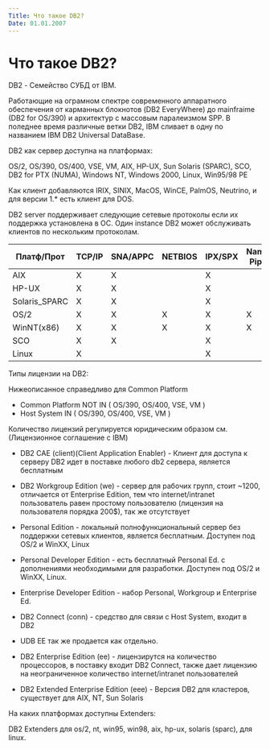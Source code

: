 ```yaml
---
Title: Что такое DB2?
Date: 01.01.2007
---
```



Что такое DB2?
==============

DB2 - Семейство СУБД  от IBM.

Работающие на ограмном спектре современного аппаратного обеспечения
от карманных блокнотов (DB2 EveryWhere) до mainfraime (DB2 for OS/390) и
архитектур с массовым паралеизмом SPP. В поледнее время различные ветки
DB2, IBM сливает в одну по названием IBM DB2 Universal DataBase.

DB2 как сервер доступна на платформах:

OS/2, OS/390, OS/400, VSE, VM,
AIX, HP-UX, Sun Solaris (SPARC), SCO, DB2 for PTX (NUMA),
Windows NT, Windows 2000, Linux, Win95/98 PE

Как клиент добавляются IRIX, SINIX, MacOS, WinCE, PalmOS, Neutrino,
и для версии 1.* есть клиент для DOS.

DB2 server поддерживает следующие сетевые протоколы
если их поддержка установлена в ОС. Один instance DB2
может обслуживать клиентов по нескольким протоколам.

|Платф/Прот    | TCP/IP  | SNA/APPC | NETBIOS | IPX/SPX | Named Pipes |
|--------------|---------|----------|---------|---------|-------------|
|AIX           |     X   |     X    |         |    X    |             |
|HP-UX         |     X   |     X    |         |    X    |             |
|Solaris_SPARC |     X   |     X    |         |    X    |             |
|OS/2          |     X   |     X    |    X    |    X    |       X     |
|WinNT(x86)    |     X   |     X    |    X    |    X    |       X     |
|SCO           |     X   |     X    |         |    X    |             |
|Linux         |     X   |          |         |    X    |             |

Типы лицензии на DB2:

Нижеописанное справедливо для Сommon Platform

- Common Platform NOT IN ( OS/390, OS/400, VSE, VM )
- Host System IN ( OS/390, OS/400, VSE, VM )

Количество лицензий регулируется юридическим
образом см. (Лицензионное соглашение с IBM)

- DB2 CAE (client)(Client Application Enabler) - Клиент для доступа к
серверу DB2 идет в поставке любого db2 сервера,
является бесплатным

- DB2 Workgroup Edition (we) - cервер для рабочих групп, стоит ~1200,
отличается от Enterprise Edition, тем что internet/intranet пользователь
равен простому пользователю (лицензия на пользователя порядка
200$), так же отсутствует

- Personal Edition - локальный полнофункциональный сервер без
поддержки сетевых клиентов, является бесплатным. Доступен
под OS/2 и WinXX, Linux

- Personal Developer Edition - есть бесплатный Personal Ed. с
дополнениями необходимыми для разработки.
Доступен под OS/2 и WinXX, Linux.

- Enterprise Developer Edition - набор Personal, Workgroup и Enterprise Ed.

- DB2 Connect (conn) - cредство для связи с Host  System, входит в DB2

- UDB EE так же продается как отдельно.

- DB2 Enterprise Edition (ee) - лицензирутся на количество процессоров, в
поставку входит DB2 Connect, также дает лицензию на неограниченное
количество internet/intranet пользователей

- DB2 Extended Enterprise Edition (eee) - Версия DB2 для кластеров,
существует для AIX, NT, Sun Solaris

На каких платформах доступны Extenders:

DB2 Extenders для os/2, nt, win95, win98, aix, hp-ux, solaris (sparc), для linux.
